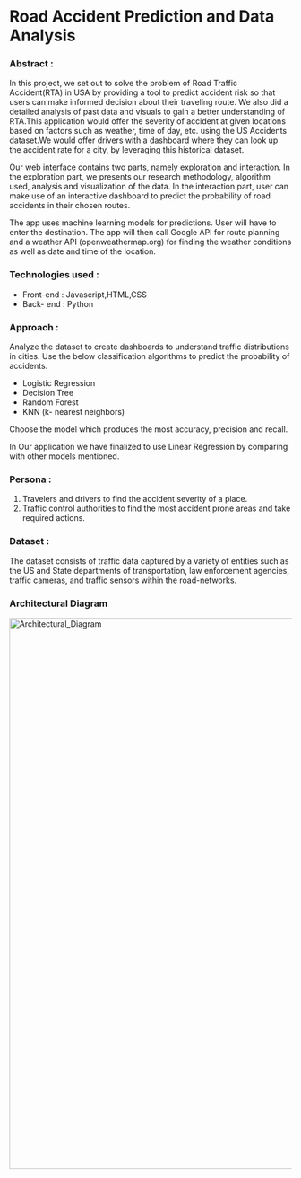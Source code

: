 # Road Accident Prediction and Data Analysis


### Abstract :

In this project, we set out to solve the problem of Road Traffic Accident(RTA) in USA  by providing a tool to predict accident risk so that users can make informed decision about their traveling route. We also did a detailed analysis of past data and visuals to gain a better understanding of RTA.This application would offer the severity of accident at given locations based on factors such as weather, time of day, etc. using the US Accidents dataset.We would offer drivers with a dashboard where they can look up the accident rate for a city,
by leveraging this historical dataset. 

Our web interface contains two parts, namely exploration and interaction. In the exploration part, we presents our research methodology, algorithm used, analysis and visualization of the data. In the interaction part, user can make use of an interactive dashboard to predict the probability of road accidents in their chosen routes.

The app uses machine learning models for predictions. User will have to enter the destination. The app will then call Google API for route planning and a weather API (openweathermap.org) for finding the weather conditions as well as date and time of the location.



### Technologies used :

* Front-end : Javascript,HTML,CSS
* Back- end : Python 



### Approach :
Analyze the dataset to create dashboards to understand traffic distributions in cities.
Use the below classification algorithms to predict the probability of accidents.
* Logistic Regression 
* Decision Tree
* Random Forest
* KNN (k- nearest neighbors)

Choose the model which produces the most accuracy, precision and recall.

In Our application we have finalized to use Linear Regression by comparing with other models mentioned.

### Persona :
1. Travelers and drivers to find the accident severity of a place.
2. Traffic control authorities to find the most accident prone areas and take required actions.


### Dataset : 
The dataset consists of traffic data captured by a variety of entities such as the US and State departments
of transportation, law enforcement agencies, traffic cameras, and traffic sensors within the road-networks.

### Architectural Diagram
<img width="982" alt="Architectural_Diagram" src="https://user-images.githubusercontent.com/78836467/118035007-82845200-b31f-11eb-89c4-2be18e0661f8.png">
